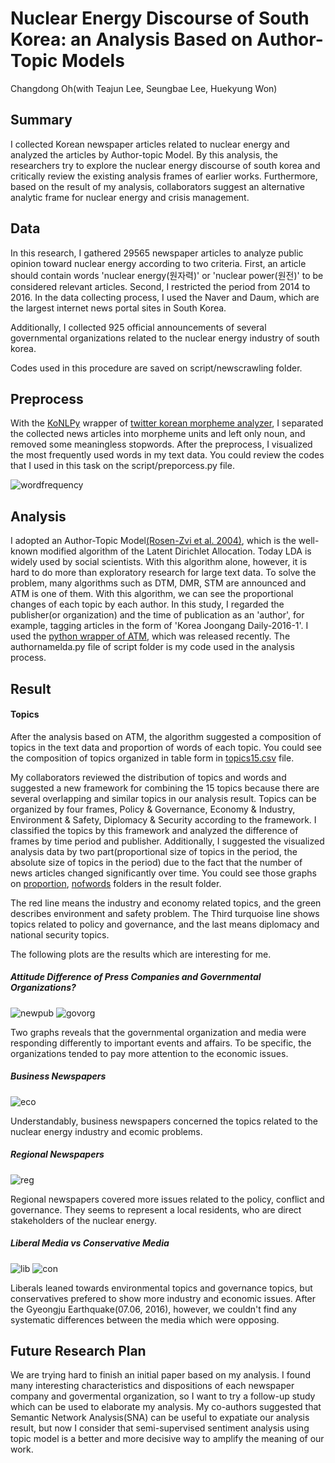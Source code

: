 Nuclear Energy Discourse of South Korea: an Analysis Based on Author-Topic Models
===============
Changdong Oh(with Teajun Lee, Seungbae Lee, Huekyung Won)

Summary
-----------
I collected Korean newspaper articles related to nuclear energy and analyzed the articles by Author-topic Model. By this analysis, the researchers try to explore the nuclear energy discourse of south korea and critically review the existing analysis frames of earlier works. Furthermore, based on the result of my analysis, collaborators suggest an alternative analytic frame for nuclear energy and crisis management.

Data
--------
In this research, I gathered 29565 newspaper articles to analyze public opinion toward nuclear energy according to two criteria. First, an article should contain words 'nuclear energy(원자력)' or 'nuclear power(원전)' to be considered relevant articles. Second, I restricted the period from 2014 to 2016. In the data collecting process, I used the Naver and Daum, which are the largest internet news portal sites in South Korea.

Additionally, I collected 925 official announcements of several governmental organizations related to the nuclear energy industry of south korea.

Codes used in this procedure are saved on script/newscrawling folder.

Preprocess
-------
With the [KoNLPy](http://konlpy.org/en/v0.4.4/) wrapper of [twitter korean morpheme analyzer](https://github.com/twitter/twitter-korean-text), I separated the collected news articles into morpheme units and left only noun, and removed some meaningless stopwords. After the preprocess, I visualized the most frequently used words in my text data. You could review the codes that I used in this task on the script/preporcess.py file.

![wordfrequency](https://github.com/ChangdongOh/nuclearenergy/blob/master/result/freq.jpg)

Analysis
--------
I adopted an Author-Topic Model[(Rosen-Zvi et al. 2004)](http://dl.acm.org/citation.cfm?id=1036902), which is the well-known modified algorithm of the Latent Dirichlet Allocation. Today LDA is widely used by social scientists. With this algorithm alone, however, it is hard to do more than exploratory research for large text data. To solve the problem, many algorithms such as DTM, DMR, STM are announced and ATM is one of them. With this algorithm, we can see the proportional changes of each topic by each author. In this study, I regarded the publisher(or organization) and the time of publication as an 'author', for example, tagging articles in the form of 'Korea Joongang Daily-2016-1'. I used the [python wrapper of ATM](https://radimrehurek.com/gensim/models/atmodel.html), which was released recently. The authornamelda.py file of script folder is my code used in the analysis process.

Result
---------

#### Topics
After the analysis based on ATM, the algorithm suggested a composition of topics in the text data and proportion of words of each topic. You could see the composition of topics organized in  table form in [topics15.csv](https://github.com/ChangdongOh/nuclearenergy/blob/master/result/topics15.csv) file.

My collaborators reviewed the distribution of topics and words and suggested a new framework for combining the 15 topics because there are several overlapping and similar topics in our analysis result. Topics can be organized by four frames, Policy & Governance, Economy & Industry, Environment & Safety, Diplomacy & Security according to the framework. I classified the topics by this framework and analyzed the difference of frames by time period and publisher. Additionally, I suggested the visualized analysis data by two part(proportional size of topics in the period, the absolute size of topics in the period) due to the fact that the number of news articles changed significantly over time. You could see those graphs on [proportion](https://github.com/ChangdongOh/nuclearenergy/tree/master/result/proportion), [nofwords](https://github.com/ChangdongOh/nuclearenergy/tree/master/result/nofwords) folders in the result folder. 

The red line means the industry and economy related topics, and the green describes environment and safety problem. The Third turquoise line shows topics related to policy and governance, and the last means diplomacy and national security topics.

The following plots are the results which are interesting for me.

##### Attitude Difference of Press Companies and Governmental Organizations?
![newpub](https://github.com/ChangdongOh/nuclearenergy/blob/master/result/numberofwords/Total%20Media.jpg)
![govorg](https://github.com/ChangdongOh/nuclearenergy/blob/master/result/numberofwords/Governmental%20Organizations.jpg)

Two graphs reveals that the governmental organization and media were responding differently to important events and affairs. To be specific, the organizations tended to pay more attention to the economic issues.

##### Business Newspapers
![eco](https://github.com/ChangdongOh/nuclearenergy/blob/master/result/numberofwords/Business%20Newspaper.jpg)

Understandably, business newspapers concerned the topics related to the nuclear energy industry and ecomic problems.

##### Regional Newspapers
![reg](https://github.com/ChangdongOh/nuclearenergy/blob/master/result/numberofwords/Regional%20Newspaper.jpg)

Regional newspapers covered more issues related to the policy, conflict and governance. They seems to represent a local residents, who are direct stakeholders of the nuclear energy.

##### Liberal Media vs Conservative Media
![lib](https://github.com/ChangdongOh/nuclearenergy/blob/master/result/proportion/Liberal%20Press.jpg)
![con](https://github.com/ChangdongOh/nuclearenergy/blob/master/result/proportion/Conservative%20Press.jpg)

Liberals leaned towards environmental topics and governance topics, but conservatives prefered to show more industry and economic issues. After the Gyeongju Earthquake(07.06, 2016), however, we couldn't find any systematic differences between the media which were opposing.

Future Research Plan
------

We are trying hard to finish an initial paper based on my analysis. I found many interesting characteristics and dispositions of each newspaper company and govermental organization, so I want to try a follow-up study which can be used to elaborate my analysis. My co-authors suggested that Semantic Network Analysis(SNA) can be useful to expatiate our analysis result, but now I consider that semi-supervised sentiment analysis using topic model is a better and more decisive way to amplify the meaning of our work.